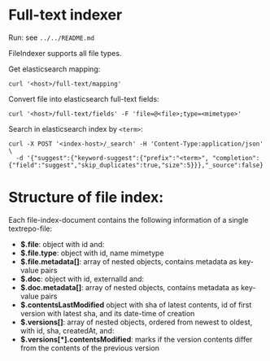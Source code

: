 # Full-text indexer

Run: see `../../README.md`

FileIndexer supports all file types.

Get elasticsearch mapping:
```
curl '<host>/full-text/mapping'
```

Convert file into elasticsearch full-text fields:
```
curl '<host>/full-text/fields' -F 'file=@<file>;type=<mimetype>'
```

Search in elasticsearch index by `<term>`:
```
curl -X POST '<index-host>/_search' -H 'Content-Type:application/json' \
  -d '{"suggest":{"keyword-suggest":{"prefix":"<term>", "completion":{"field":"suggest","skip_duplicates":true,"size":5}}},"_source":false}'
```

# Structure of file index:
Each file-index-document contains the following information of a single textrepo-file:  

- **$.file**: object with id and:
- **$.file.type**: object with id, name mimetype
- **$.file.metadata[]**: array of nested objects, contains metadata as key-value pairs
- **$.doc**: object with id, externalId and:
- **$.doc.metadata[]**: array of nested objects, contains metadata as key-value pairs
- **$.contentsLastModified** object with sha of latest contents, id of first version with latest sha, and its date-time of creation
- **$.versions[]**: array of nested objects, ordered from newest to oldest, with id, sha, createdAt, and:
- **$.versions[*].contentsModified**: marks if the version contents differ from the contents of the previous version

